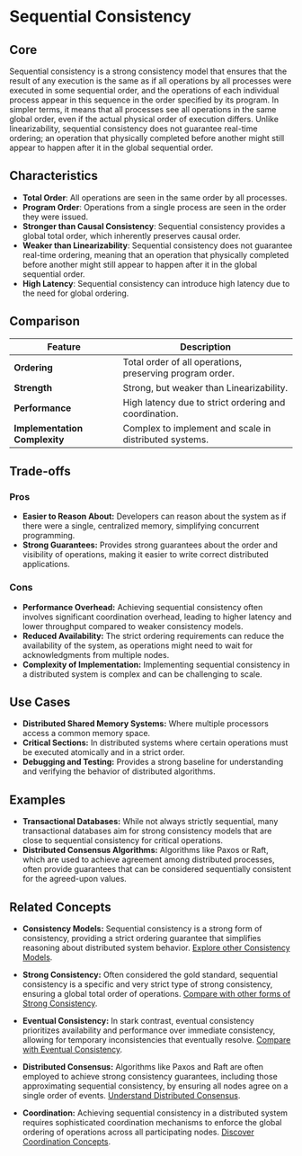 # Sequential Consistency

## Core

Sequential consistency is a strong consistency model that ensures that the result of any execution is the same as if all operations by all processes were executed in some sequential order, and the operations of each individual process appear in this sequence in the order specified by its program. In simpler terms, it means that all processes see all operations in the same global order, even if the actual physical order of execution differs. Unlike linearizability, sequential consistency does not guarantee real-time ordering; an operation that physically completed before another might still appear to happen after it in the global sequential order.

## Characteristics

- **Total Order**: All operations are seen in the same order by all processes.
- **Program Order**: Operations from a single process are seen in the order they were issued.
- **Stronger than Causal Consistency**: Sequential consistency provides a global total order, which inherently preserves causal order.
- **Weaker than Linearizability**: Sequential consistency does not guarantee real-time ordering, meaning that an operation that physically completed before another might still appear to happen after it in the global sequential order.
- **High Latency**: Sequential consistency can introduce high latency due to the need for global ordering.

## Comparison

| Feature | Description |
|---|---|
| **Ordering** | Total order of all operations, preserving program order. |
| **Strength** | Strong, but weaker than Linearizability. |
| **Performance** | High latency due to strict ordering and coordination. |
| **Implementation Complexity** | Complex to implement and scale in distributed systems. |

## Trade-offs

### Pros

*   **Easier to Reason About:** Developers can reason about the system as if there were a single, centralized memory, simplifying concurrent programming.
*   **Strong Guarantees:** Provides strong guarantees about the order and visibility of operations, making it easier to write correct distributed applications.

### Cons

*   **Performance Overhead:** Achieving sequential consistency often involves significant coordination overhead, leading to higher latency and lower throughput compared to weaker consistency models.
*   **Reduced Availability:** The strict ordering requirements can reduce the availability of the system, as operations might need to wait for acknowledgments from multiple nodes.
*   **Complexity of Implementation:** Implementing sequential consistency in a distributed system is complex and can be challenging to scale.

## Use Cases

*   **Distributed Shared Memory Systems:** Where multiple processors access a common memory space.
*   **Critical Sections:** In distributed systems where certain operations must be executed atomically and in a strict order.
*   **Debugging and Testing:** Provides a strong baseline for understanding and verifying the behavior of distributed algorithms.

## Examples

*   **Transactional Databases:** While not always strictly sequential, many transactional databases aim for strong consistency models that are close to sequential consistency for critical operations.
*   **Distributed Consensus Algorithms:** Algorithms like Paxos or Raft, which are used to achieve agreement among distributed processes, often provide guarantees that can be considered sequentially consistent for the agreed-upon values.

## Related Concepts

-   **Consistency Models:** Sequential consistency is a strong form of consistency, providing a strict ordering guarantee that simplifies reasoning about distributed system behavior. [Explore other Consistency Models](../README.md).

-   **Strong Consistency:** Often considered the gold standard, sequential consistency is a specific and very strict type of strong consistency, ensuring a global total order of operations. [Compare with other forms of Strong Consistency](../strong-consistency/README.md).

-   **Eventual Consistency:** In stark contrast, eventual consistency prioritizes availability and performance over immediate consistency, allowing for temporary inconsistencies that eventually resolve. [Compare with Eventual Consistency](../eventual-consistency/README.md).

-   **Distributed Consensus:** Algorithms like Paxos and Raft are often employed to achieve strong consistency guarantees, including those approximating sequential consistency, by ensuring all nodes agree on a single order of events. [Understand Distributed Consensus](../../distributed-consensus/README.md).

-   **Coordination:** Achieving sequential consistency in a distributed system requires sophisticated coordination mechanisms to enforce the global ordering of operations across all participating nodes. [Discover Coordination Concepts](../../coordination/README.md).
